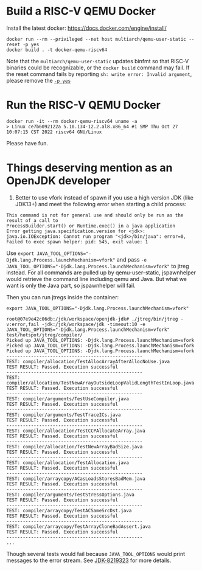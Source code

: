 # Build a RISC-V QEMU Docker

Install the latest docker: https://docs.docker.com/engine/install/

```
docker run --rm --privileged --net host multiarch/qemu-user-static --reset -p yes
docker build . -t docker-qemu-riscv64
```

Note that the `multiarch/qemu-user-static` updates binfmt so that RISC-V binaries could be recognizable, or the `docker build` command may fail.
If the reset command fails by reporting `sh: write error: Invalid argument`, please remove the [`-p yes`](https://github.com/multiarch/qemu-user-static/issues/100)

# Run the RISC-V QEMU Docker

```
docker run -it --rm docker-qemu-riscv64 uname -a
> Linux ce7b6092122a 5.10.134-12.2.al8.x86_64 #1 SMP Thu Oct 27 10:07:15 CST 2022 riscv64 GNU/Linux
```

Please have fun.

# Things deserving mention as an OpenJDK developer

1. Better to use vfork instead of spawn if you use a high version JDK (like JDK13+) and meet the following error when starting a child process:

```
This command is not for general use and should only be run as the result of a call to
ProcessBuilder.start() or Runtime.exec() in a java application
Error getting java.specification.version for <jdk>: java.io.IOException: Cannot run program "<jdk>/bin/java": error=0, Failed to exec spawn helper: pid: 545, exit value: 1
```

Use `export JAVA_TOOL_OPTIONS="-Djdk.lang.Process.launchMechanism=vfork"` and
pass `-e JAVA_TOOL_OPTIONS="-Djdk.lang.Process.launchMechanism=vfork"` to jtreg
instead. For all commands are pulled up by qemu-user-static, jspawnhelper would retrieve the command line including qemu and Java.
But what we want is only the Java part, so jspawnhelper will fail.

Then you can run jtregs inside the container:

```
export JAVA_TOOL_OPTIONS="-Djdk.lang.Process.launchMechanism=vfork"

root@07e9e42c06db:/jdk/workspace/openjdk-jdk# ./jtreg/bin/jtreg -v:error,fail -jdk:/jdk/workspace/jdk -timeout:10 -e JAVA_TOOL_OPTIONS="-Djdk.lang.Process.launchMechanism=vfork" test/hotspot/jtreg/compiler/
Picked up JAVA_TOOL_OPTIONS: -Djdk.lang.Process.launchMechanism=vfork
Picked up JAVA_TOOL_OPTIONS: -Djdk.lang.Process.launchMechanism=vfork
Picked up JAVA_TOOL_OPTIONS: -Djdk.lang.Process.launchMechanism=vfork
--------------------------------------------------
TEST: compiler/allocation/TestAllocArrayAfterAllocNoUse.java
TEST RESULT: Passed. Execution successful
--------------------------------------------------
TEST: compiler/allocation/TestNewArrayOutsideLoopValidLengthTestInLoop.java
TEST RESULT: Passed. Execution successful
--------------------------------------------------
TEST: compiler/arguments/TestUseCompiler.java
TEST RESULT: Passed. Execution successful
--------------------------------------------------
TEST: compiler/arguments/TestTraceICs.java
TEST RESULT: Passed. Execution successful
--------------------------------------------------
TEST: compiler/allocation/TestCCPAllocateArray.java
TEST RESULT: Passed. Execution successful
--------------------------------------------------
TEST: compiler/allocation/TestNewArrayBadSize.java
TEST RESULT: Passed. Execution successful
--------------------------------------------------
TEST: compiler/allocation/TestAllocation.java
TEST RESULT: Passed. Execution successful
--------------------------------------------------
TEST: compiler/arraycopy/ACasLoadsStoresBadMem.java
TEST RESULT: Passed. Execution successful
--------------------------------------------------
TEST: compiler/arguments/TestStressOptions.java
TEST RESULT: Passed. Execution successful
--------------------------------------------------
TEST: compiler/arraycopy/TestACSameSrcDst.java
TEST RESULT: Passed. Execution successful
--------------------------------------------------
TEST: compiler/arraycopy/TestArrayCloneBadAssert.java
TEST RESULT: Passed. Execution successful
--------------------------------------------------
...
```

Though several tests would fail because `JAVA_TOOL_OPTIONS` would print messages to the error stream. See [JDK-8219323](https://bugs.openjdk.org/browse/JDK-8219323) for more details.
